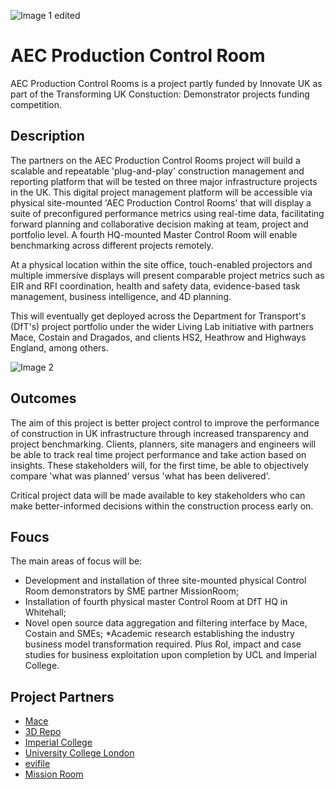 ![Image 1 edited](https://user-images.githubusercontent.com/65351463/88285618-568fd580-cce7-11ea-99ad-e7c3f28297c0.png)

# AEC Production Control Room
AEC Production Control Rooms is a project partly funded by Innovate UK as part of the Transforming UK Constuction: Demonstrator projects funding competition.

## Description
The partners on the AEC Production Control Rooms project will build a scalable and repeatable 'plug-and-play' construction management and reporting platform that will be tested on three major infrastructure projects in the UK. This digital project management platform will be accessible via physical site-mounted 'AEC Production Control Rooms' that will display a suite of preconfigured performance metrics using real-time data, facilitating forward planning and collaborative decision making at team, project and portfolio level. A fourth HQ-mounted Master Control Room will enable benchmarking across different projects remotely.

At a physical location within the site office, touch-enabled projectors and multiple immersive displays will present comparable project metrics such as EIR and RFI coordination, health and safety data, evidence-based task management, business intelligence, and 4D planning.

This will eventually get deployed across the Department for Transport's (DfT's) project portfolio under the wider Living Lab initiative with partners Mace, Costain and Dragados, and clients HS2, Heathrow and Highways England, among others.

![Image 2](https://user-images.githubusercontent.com/65351463/82215068-b0060d80-990e-11ea-91f9-9cc074fbdf98.png)

## Outcomes
The aim of this project is better project control to improve the performance of construction in UK infrastructure through increased transparency and project benchmarking.  Clients, planners, site managers and engineers will be able to track real time project performance and take action based on insights. These stakeholders will, for the first time, be able to objectively compare 'what was planned' versus 'what has been delivered'.

Critical project data will be made available to key stakeholders who can make better-informed decisions within the construction process early on.

## Foucs
The main areas of focus will be:
* Development and installation of three site-mounted physical Control Room demonstrators by SME partner MissionRoom;
* Installation of fourth physical master Control Room at DfT HQ in Whitehall;
* Novel open source data aggregation and filtering interface by Mace, Costain and SMEs;
*Academic research establishing the industry business model transformation required. Plus RoI, impact and case studies for business exploitation upon completion by UCL and Imperial College.

## Project Partners
* [Mace](https://www.macegroup.com/)
* [3D Repo](https://3drepo.com/)
* [Imperial College](https://www.imperial.ac.uk/)
* [University College London](https://www.ucl.ac.uk/)
* [evifile](https://evifile.com/)
* [Mission Room](https://missionroom.com/)
